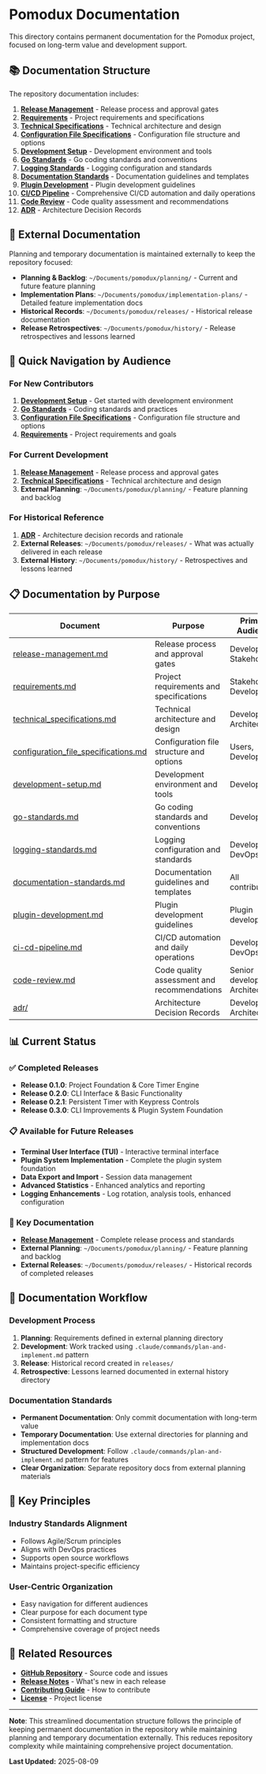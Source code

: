 # Pomodux Documentation

This directory contains permanent documentation for the Pomodux project, focused on long-term value and development support.

## 📚 Documentation Structure

The repository documentation includes:

1. **[Release Management](release-management.md)** - Release process and approval gates
2. **[Requirements](requirements.md)** - Project requirements and specifications  
3. **[Technical Specifications](technical_specifications.md)** - Technical architecture and design
4. **[Configuration File Specifications](configuration_file_specifications.md)** - Configuration file structure and options
5. **[Development Setup](development-setup.md)** - Development environment and tools
6. **[Go Standards](go-standards.md)** - Go coding standards and conventions
7. **[Logging Standards](logging-standards.md)** - Logging configuration and standards
8. **[Documentation Standards](documentation-standards.md)** - Documentation guidelines and templates
9. **[Plugin Development](plugin-development.md)** - Plugin development guidelines
10. **[CI/CD Pipeline](ci-cd-pipeline.md)** - Comprehensive CI/CD automation and daily operations
11. **[Code Review](code-review.md)** - Code quality assessment and recommendations
12. **[ADR](adr/)** - Architecture Decision Records

## 📁 External Documentation

Planning and temporary documentation is maintained externally to keep the repository focused:

- **Planning & Backlog**: `~/Documents/pomodux/planning/` - Current and future feature planning
- **Implementation Plans**: `~/Documents/pomodux/implementation-plans/` - Detailed feature implementation docs  
- **Historical Records**: `~/Documents/pomodux/releases/` - Historical release documentation
- **Release Retrospectives**: `~/Documents/pomodux/history/` - Release retrospectives and lessons learned

## 🎯 Quick Navigation by Audience

### **For New Contributors**
1. **[Development Setup](development-setup.md)** - Get started with development environment
2. **[Go Standards](go-standards.md)** - Coding standards and practices
3. **[Configuration File Specifications](configuration_file_specifications.md)** - Configuration file structure and options
4. **[Requirements](requirements.md)** - Project requirements and goals

### **For Current Development**
1. **[Release Management](release-management.md)** - Release process and approval gates
2. **[Technical Specifications](technical_specifications.md)** - Technical architecture and design
3. **External Planning**: `~/Documents/pomodux/planning/` - Feature planning and backlog

### **For Historical Reference**
1. **[ADR](adr/)** - Architecture decision records and rationale
2. **External Releases**: `~/Documents/pomodux/releases/` - What was actually delivered in each release
3. **External History**: `~/Documents/pomodux/history/` - Retrospectives and lessons learned

## 📋 Documentation by Purpose

| Document | Purpose | Primary Audience |
|----------|---------|------------------|
| [release-management.md](release-management.md) | Release process and approval gates | Developers, Stakeholders |
| [requirements.md](requirements.md) | Project requirements and specifications | Stakeholders, Developers |
| [technical_specifications.md](technical_specifications.md) | Technical architecture and design | Developers, Architects |
| [configuration_file_specifications.md](configuration_file_specifications.md) | Configuration file structure and options | Users, Developers |
| [development-setup.md](development-setup.md) | Development environment and tools | Developers |
| [go-standards.md](go-standards.md) | Go coding standards and conventions | Developers |
| [logging-standards.md](logging-standards.md) | Logging configuration and standards | Developers, DevOps |
| [documentation-standards.md](documentation-standards.md) | Documentation guidelines and templates | All contributors |
| [plugin-development.md](plugin-development.md) | Plugin development guidelines | Plugin developers |
| [ci-cd-pipeline.md](ci-cd-pipeline.md) | CI/CD automation and daily operations | Developers, DevOps |
| [code-review.md](code-review.md) | Code quality assessment and recommendations | Senior developers, Architects |
| [adr/](adr/) | Architecture Decision Records | Developers, Architects |

## 📊 Current Status

### ✅ Completed Releases
- **Release 0.1.0**: Project Foundation & Core Timer Engine
- **Release 0.2.0**: CLI Interface & Basic Functionality  
- **Release 0.2.1**: Persistent Timer with Keypress Controls
- **Release 0.3.0**: CLI Improvements & Plugin System Foundation

### 📋 Available for Future Releases
- **Terminal User Interface (TUI)** - Interactive terminal interface
- **Plugin System Implementation** - Complete the plugin system foundation
- **Data Export and Import** - Session data management
- **Advanced Statistics** - Enhanced analytics and reporting
- **Logging Enhancements** - Log rotation, analysis tools, enhanced configuration

### 🔗 Key Documentation
- **[Release Management](release-management.md)** - Complete release process and standards
- **External Planning**: `~/Documents/pomodux/planning/` - Feature planning and backlog
- **External Releases**: `~/Documents/pomodux/releases/` - Historical records of completed releases

## 🔄 Documentation Workflow

### **Development Process**
1. **Planning**: Requirements defined in external planning directory
2. **Development**: Work tracked using `.claude/commands/plan-and-implement.md` pattern
3. **Release**: Historical record created in `releases/`
4. **Retrospective**: Lessons learned documented in external history directory

### **Documentation Standards**
- **Permanent Documentation**: Only commit documentation with long-term value
- **Temporary Documentation**: Use external directories for planning and implementation docs
- **Structured Development**: Follow `.claude/commands/plan-and-implement.md` pattern for features
- **Clear Organization**: Separate repository docs from external planning materials

## 🎯 Key Principles

### **Industry Standards Alignment**
- Follows Agile/Scrum principles
- Aligns with DevOps practices
- Supports open source workflows
- Maintains project-specific efficiency

### **User-Centric Organization**
- Easy navigation for different audiences
- Clear purpose for each document type
- Consistent formatting and structure
- Comprehensive coverage of project needs

## 🔗 Related Resources

- **[GitHub Repository](https://github.com/your-org/pomodux)** - Source code and issues
- **[Release Notes](releases/)** - What's new in each release
- **[Contributing Guide](../CONTRIBUTING.md)** - How to contribute
- **[License](../LICENSE)** - Project license

---

**Note**: This streamlined documentation structure follows the principle of keeping permanent documentation in the repository while maintaining planning and temporary documentation externally. This reduces repository complexity while maintaining comprehensive project documentation.

**Last Updated:** 2025-08-09 